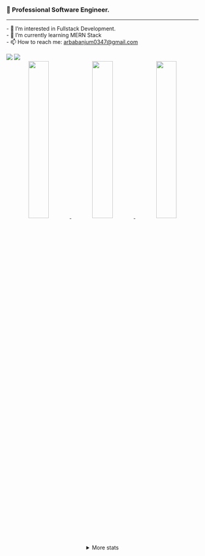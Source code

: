 
### 👋 Professional Software Engineer.
<hr>
- 🔭 I’m interested in Fullstack Development.
<br>
- 🌱 I’m currently learning MERN Stack
<br>
- 📫 How to reach me: <a href="#">arbabanjum0347@gmail.com</a>

<br>
<br>
<img src="https://github-readme-streak-stats.herokuapp.com/?user=arbab529"/>

<img src="https://github-readme-stats.vercel.app/api/top-langs?username=arbab529&layout=compact"/>

<div align="center" >
<a  href="https://github.com/SP-XD">

<img src="https://raw.githubusercontent.com/arbab529/profile-summary-cards/master/profile-summary-card-output/nord_dark/3-stats.svg" width="32.5%">
<img src="https://raw.githubusercontent.com/arbab529/profile-summary-cards/master/profile-summary-card-output/nord_dark/1-repos-per-language.svg" width="32.5%">
<img src="https://raw.githubusercontent.com/arbab529/profile-summary-cards/master/profile-summary-card-output/nord_dark/2-most-commit-language.svg" width="32.5%">

</a>

<details>
  <summary>More stats</summary>
  
<img align="center" src="https://raw.githubusercontent.com/arbab529/profile-summary-cards/master/profile-summary-card-output/nord_dark/0-profile-details.svg" >

</details>
                                                                                                 



                                                                                                
